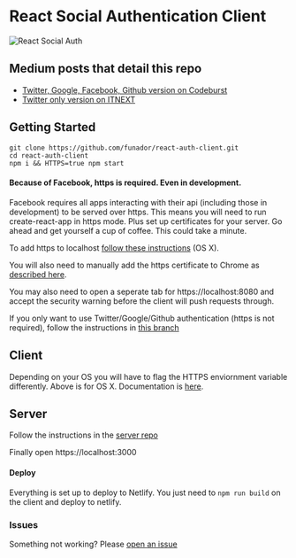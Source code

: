 # React Social Authentication Client

![React Social Auth](https://i.imgur.com/acA83LR.gif)

## Medium posts that detail this repo
* [Twitter, Google, Facebook, Github version on Codeburst](https://medium.com/p/862d59583105)
* [Twitter only version on ITNEXT](https://medium.com/p/2f6b7b0ee9d2) 

## Getting Started

```
git clone https://github.com/funador/react-auth-client.git
cd react-auth-client
npm i && HTTPS=true npm start
```

#### Because of Facebook, https is required. Even in development. 
Facebook requires all apps interacting with their api (including those in development) to be served over https.  This means you will need to run create-react-app in https mode. Plus set up certificates for your server. Go ahead and get yourself a cup of coffee. This could take a minute.

To add https to localhost [follow these instructions](https://medium.freecodecamp.org/how-to-get-https-working-on-your-local-development-environment-in-5-minutes-7af615770eec) (OS X).

You will also need to manually add the https certificate to Chrome as [described here](https://www.comodo.com/support/products/authentication_certs/setup/mac_chrome.php).

You may also need to open a seperate tab for https://localhost:8080 and accept the security warning before the client will push requests through.

If you only want to use Twitter/Google/Github authentication (https is not required), follow the instructions in [this branch](https://github.com/funador/react-auth-client/tree/twitter-auth)

## Client

Depending on your OS you will have to flag the HTTPS enviornment variable differently. Above is for OS X. Documentation is [here](https://github.com/facebook/create-react-app/blob/master/packages/react-scripts/template/README.md#using-https-in-development). 

## Server

Follow the instructions in the [server repo](https://github.com/funador/react-auth-server)

Finally open https://localhost:3000

#### Deploy
Everything is set up to deploy to Netlify. You just need to `npm run build` on the client and deploy to netlify.

### Issues

Something not working?  Please [open an issue](https://github.com/funador/react-auth-client/issues)